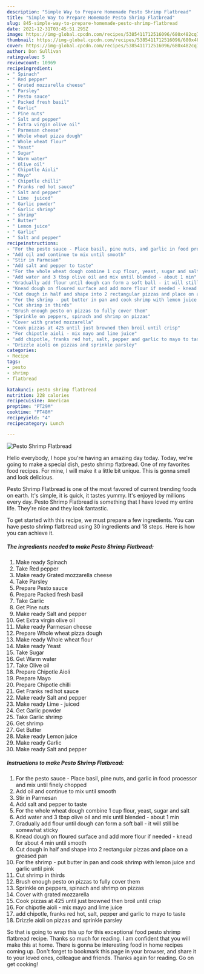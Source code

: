 ```yaml
---
description: "Simple Way to Prepare Homemade Pesto Shrimp Flatbread"
title: "Simple Way to Prepare Homemade Pesto Shrimp Flatbread"
slug: 845-simple-way-to-prepare-homemade-pesto-shrimp-flatbread
date: 2021-12-31T03:45:51.295Z
image: https://img-global.cpcdn.com/recipes/5385411712516096/680x482cq70/pesto-shrimp-flatbread-recipe-main-photo.jpg
thumbnail: https://img-global.cpcdn.com/recipes/5385411712516096/680x482cq70/pesto-shrimp-flatbread-recipe-main-photo.jpg
cover: https://img-global.cpcdn.com/recipes/5385411712516096/680x482cq70/pesto-shrimp-flatbread-recipe-main-photo.jpg
author: Don Sullivan
ratingvalue: 5
reviewcount: 10969
recipeingredient:
- " Spinach"
- " Red pepper"
- " Grated mozzarella cheese"
- " Parsley"
- " Pesto sauce"
- " Packed fresh basil"
- " Garlic"
- " Pine nuts"
- " Salt and pepper"
- " Extra virgin olive oil"
- " Parmesan cheese"
- " Whole wheat pizza dough"
- " Whole wheat flour"
- " Yeast"
- " Sugar"
- " Warm water"
- " Olive oil"
- " Chipotle Aioli"
- " Mayo"
- " Chipotle chilli"
- " Franks red hot sauce"
- " Salt and pepper"
- " Lime  juiced"
- " Garlic powder"
- " Garlic shrimp"
- " shrimp"
- " Butter"
- " Lemon juice"
- " Garlic"
- " Salt and pepper"
recipeinstructions:
- "For the pesto sauce - Place basil, pine nuts, and garlic in food processor and mix until finely chopped"
- "Add oil and continue to mix until smooth"
- "Stir in Parmesan"
- "Add salt and pepper to taste"
- "For the whole wheat dough combine 1 cup flour, yeast, sugar and salt"
- "Add water and 3 tbsp olive oil and mix until blended - about 1 min"
- "Gradually add flour until dough can form a soft ball - it will still be somewhat sticky"
- "Knead dough on floured surface and add more flour if needed - knead for about 4 min until smooth"
- "Cut dough in half and shape into 2 rectangular pizzas and place on a greased pan"
- "For the shrimp - put butter in pan and cook shrimp with lemon juice and garlic until pink"
- "Cut shrimp in thirds"
- "Brush enough pesto on pizzas to fully cover them"
- "Sprinkle on peppers, spinach and shrimp on pizzas"
- "Cover with grated mozzarella"
- "Cook pizzas at 425 until just browned then broil until crisp"
- "For chipotle aioli - mix mayo and lime juice"
- "add chipotle, franks red hot, salt, pepper and garlic to mayo to taste"
- "Drizzle aioli on pizzas and sprinkle parsley"
categories:
- Recipe
tags:
- pesto
- shrimp
- flatbread

katakunci: pesto shrimp flatbread 
nutrition: 228 calories
recipecuisine: American
preptime: "PT29M"
cooktime: "PT48M"
recipeyield: "4"
recipecategory: Lunch

---
```



![Pesto Shrimp Flatbread](https://img-global.cpcdn.com/recipes/5385411712516096/680x482cq70/pesto-shrimp-flatbread-recipe-main-photo.jpg)

Hello everybody, I hope you're having an amazing day today. Today, we're going to make a special dish, pesto shrimp flatbread. One of my favorites food recipes. For mine, I will make it a little bit unique. This is gonna smell and look delicious.

Pesto Shrimp Flatbread is one of the most favored of current trending foods on earth. It's simple, it is quick, it tastes yummy. It's enjoyed by millions every day. Pesto Shrimp Flatbread is something that I have loved my entire life. They're nice and they look fantastic.




To get started with this recipe, we must prepare a few ingredients. You can have pesto shrimp flatbread using 30 ingredients and 18 steps. Here is how you can achieve it.

<!--inarticleads1-->

##### The ingredients needed to make Pesto Shrimp Flatbread:

1. Make ready  Spinach
1. Take  Red pepper
1. Make ready  Grated mozzarella cheese
1. Take  Parsley
1. Prepare  Pesto sauce
1. Prepare  Packed fresh basil
1. Take  Garlic
1. Get  Pine nuts
1. Make ready  Salt and pepper
1. Get  Extra virgin olive oil
1. Make ready  Parmesan cheese
1. Prepare  Whole wheat pizza dough
1. Make ready  Whole wheat flour
1. Make ready  Yeast
1. Take  Sugar
1. Get  Warm water
1. Take  Olive oil
1. Prepare  Chipotle Aioli
1. Prepare  Mayo
1. Prepare  Chipotle chilli
1. Get  Franks red hot sauce
1. Make ready  Salt and pepper
1. Make ready  Lime - juiced
1. Get  Garlic powder
1. Take  Garlic shrimp
1. Get  shrimp
1. Get  Butter
1. Make ready  Lemon juice
1. Make ready  Garlic
1. Make ready  Salt and pepper




<!--inarticleads2-->

##### Instructions to make Pesto Shrimp Flatbread:

1. For the pesto sauce - Place basil, pine nuts, and garlic in food processor and mix until finely chopped
1. Add oil and continue to mix until smooth
1. Stir in Parmesan
1. Add salt and pepper to taste
1. For the whole wheat dough combine 1 cup flour, yeast, sugar and salt
1. Add water and 3 tbsp olive oil and mix until blended - about 1 min
1. Gradually add flour until dough can form a soft ball - it will still be somewhat sticky
1. Knead dough on floured surface and add more flour if needed - knead for about 4 min until smooth
1. Cut dough in half and shape into 2 rectangular pizzas and place on a greased pan
1. For the shrimp - put butter in pan and cook shrimp with lemon juice and garlic until pink
1. Cut shrimp in thirds
1. Brush enough pesto on pizzas to fully cover them
1. Sprinkle on peppers, spinach and shrimp on pizzas
1. Cover with grated mozzarella
1. Cook pizzas at 425 until just browned then broil until crisp
1. For chipotle aioli - mix mayo and lime juice
1. add chipotle, franks red hot, salt, pepper and garlic to mayo to taste
1. Drizzle aioli on pizzas and sprinkle parsley




So that is going to wrap this up for this exceptional food pesto shrimp flatbread recipe. Thanks so much for reading. I am confident that you will make this at home. There is gonna be interesting food in home recipes coming up. Don't forget to bookmark this page in your browser, and share it to your loved ones, colleague and friends. Thanks again for reading. Go on get cooking!
